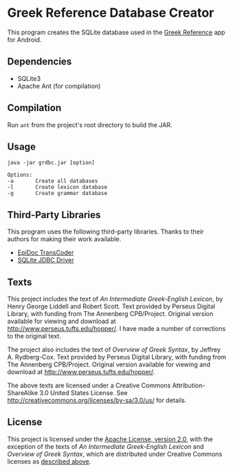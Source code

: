 # Greek Reference Database Creator

This program creates the SQLite database used in the [Greek Reference][] app for Android.

## Dependencies

- SQLite3
- Apache Ant (for compilation)

## Compilation

Run `ant` from the project's root directory to build the JAR.

## Usage

    java -jar grdbc.jar [option]

    Options:
    -a       Create all databases
    -l       Create lexicon database
    -g       Create grammar database

## Third-Party Libraries

This program uses the following third-party libraries. Thanks to their authors for making their work available.

- [EpiDoc TransCoder][]
- [SQLite JDBC Driver][]

## Texts

This project includes the text of *An Intermediate Greek-English Lexicon*, by Henry George Liddell and Robert Scott. Text provided by Perseus Digital Library, with funding from The Annenberg CPB/Project. Original version available for viewing and download at http://www.perseus.tufts.edu/hopper/. I have made a number of corrections to the original text.

The project also includes the text of *Overview of Greek Syntax*, by Jeffrey A. Rydberg-Cox. Text provided by Perseus Digital Library, with funding from The Annenberg CPB/Project. Original version available for viewing and download at http://www.perseus.tufts.edu/hopper/.

The above texts are licensed under a Creative Commons Attribution-ShareAlike 3.0 United States License. See http://creativecommons.org/licenses/by-sa/3.0/us/ for details.

## License

This project is licensed under the [Apache License, version 2.0][Apache], with the exception of the texts of *An Intermediate Greek-English Lexicon* and *Overview of Greek Syntax*, which are distributed under Creative Commons licenses as [described above](https://github.com/blinskey/greek-reference-database-creator#texts).

[Greek Reference]: https://github.com/blinskey/greek-reference
[EpiDoc TransCoder]: http://sourceforge.net/projects/epidoc/
[SQLite JDBC Driver]: https://bitbucket.org/xerial/sqlite-jdbc
[Apache]: http://www.apache.org/licenses/LICENSE-2.0
